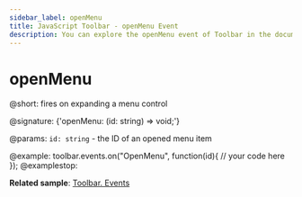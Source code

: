 ```yaml
---
sidebar_label: openMenu
title: JavaScript Toolbar - openMenu Event 
description: You can explore the openMenu event of Toolbar in the documentation of the DHTMLX JavaScript UI library. Browse developer guides and API reference, try out code examples and live demos, and download a free 30-day evaluation version of DHTMLX Suite 7.
---
```


# openMenu

@short: fires on expanding a menu control

@signature: {'openMenu: (id: string) => void;'}

@params:
`id: string` - the ID of an opened menu item

@example:
toolbar.events.on("OpenMenu", function(id){
    // your code here
});
@examplestop:

**Related sample**: [Toolbar. Events](https://snippet.dhtmlx.com/xvak1p5y)
